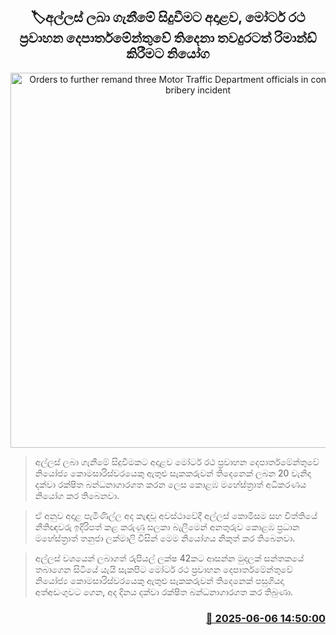 <p align='center'><b><h2 align='center' title='Orders to further remand three Motor Traffic Department officials in connection with bribery incident'>🏷අල්ලස් ලබා ගැනීමේ සිදුවීමට අදාළව, මෝටර් රථ ප්‍රවාහන දෙපාර්තමේන්තුවේ තිදෙනා තවදුරටත් රිමාන්ඩ් කිරීමට නියෝග</h2></b></p>
<p align='center'><img src='https://helakuru.sgp1.cdn.digitaloceanspaces.com/esana/images/lib/court-2.jpg' width='600' alt='Orders to further remand three Motor Traffic Department officials in connection with bribery incident'></p>

> අල්ලස් ලබා ගැනීමේ සිදුවීමකට අදාළව මෝටර් රථ ප්‍රවාහන දෙපාර්තමේන්තුවේ නියෝජ්‍ය කොමසාරිස්වරයෙකු ඇතුළු සැකකරුවන් තිදෙනෙක් ලබන 20 වැනිදා දක්වා රක්ෂිත බන්ධනාගාරගත කරන ලෙස කොළඹ මහේස්ත්‍රාත් අධිකරණය නියෝග කර තිබෙනවා.

> ඒ අනුව අදාළ පැමිණිල්ල අද කැඳවූ අවස්ථාවේදී අල්ලස් කොමිසම සහ විත්තියේ නීතිඥවරු ඉදිරිපත් කළ කරුණු සලකා බැලීමෙන් අනතුරුව කොළඹ ප්‍රධාන මහේස්ත්‍රාත් තනුජා ලක්මාලි විසින් මෙම නියෝගය නිකුත් කර තිබෙනවා.

> අල්ලස් වශයෙන් ලබාගත් රුපියල් ලක්ෂ 42කට ආසන්න මුදලක් සන්තකයේ තබාගෙන සිටියේ යැයි සැකපිට මෝටර් රථ ප්‍රවාහන දෙපාර්තමේන්තුවේ නියෝජ්‍ය කොමසාරිස්වරයෙකු ඇතුළු සැකකරුවන් ‍තිදෙනෙක් පසුගියදා අත්අඩංගුවට ගෙන, අද දිනය දක්වා රක්ෂිත බන්ධනාගාරගත කර තිබුණා.



<h3 align='right'><a href='https://www.helakuru.lk/esana/p/110786/'>📅 2025-06-06 14:50:00</a></h3>
